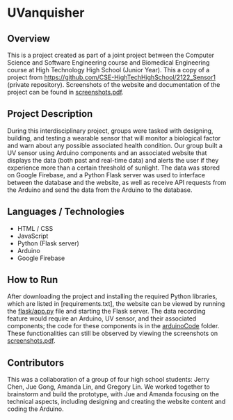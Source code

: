 # UVanquisher

## Overview 

This is a project created as part of a joint project between the Computer Science and Software Engineering course and Biomedical Engineering course at High Technology High School (Junior Year). This a copy of a project from https://github.com/CSE-HighTechHighSchool/2122_Sensor1 (private repository). Screenshots of the website and documentation of the project can be found in [screenshots.pdf](https://github.com/amklin/UVanquisher/blob/589b9a3e8e527eb1dbb60a12e465a0a65be5271b/screenshots.pdf). 

## Project Description

During this interdisciplinary project, groups were tasked with designing, building, and testing a wearable sensor that will monitor a biological factor and warn about any possible associated health condition. Our group built a UV sensor using Arduino components and an associated website that displays the data (both past and real-time data) and alerts the user if they experience more than a certain threshold of sunlight. The data was stored on Google Firebase, and a Python Flask server was used to interface between the database and the website, as well as receive API requests from the Arduino and send the data from the Arduino to the database. 

## Languages / Technologies

* HTML / CSS
* JavaScript
* Python (Flask server)
* Arduino
* Google Firebase

## How to Run 

After downloading the project and installing the required Python libraries, which are listed in [requirements.txt], the website can be viewed by running the [flask/app.py](https://github.com/amklin/UVanquisher/blob/589b9a3e8e527eb1dbb60a12e465a0a65be5271b/flask/app.py) file and starting the Flask server. The data recording feature would require an Arduino, UV sensor, and their associated components; the code for these components is in the [arduinoCode](https://github.com/amklin/UVanquisher/tree/589b9a3e8e527eb1dbb60a12e465a0a65be5271b/arduinoCode) folder. These functionalities can still be observed by viewing the screenshots on [screenshots.pdf](https://github.com/amklin/UVanquisher/blob/589b9a3e8e527eb1dbb60a12e465a0a65be5271b/screenshots.pdf).

## Contributors 

This was a collaboration of a group of four high school students: Jerry Chen, Jue Gong, Amanda Lin, and Gregory Lin. We worked together to brainstorm and build the prototype, with Jue and Amanda focusing on the technical aspects, including designing and creating the website content and coding the Arduino.